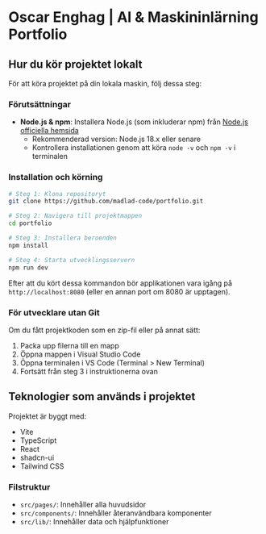 
# Oscar Enghag | AI & Maskininlärning Portfolio

## Hur du kör projektet lokalt

För att köra projektet på din lokala maskin, följ dessa steg:

### Förutsättningar

- **Node.js & npm**: Installera Node.js (som inkluderar npm) från [Node.js officiella hemsida](https://nodejs.org/)
  - Rekommenderad version: Node.js 18.x eller senare
  - Kontrollera installationen genom att köra `node -v` och `npm -v` i terminalen

### Installation och körning

```sh
# Steg 1: Klona repositoryt
git clone https://github.com/madlad-code/portfolio.git

# Steg 2: Navigera till projektmappen
cd portfolio

# Steg 3: Installera beroenden
npm install

# Steg 4: Starta utvecklingsservern
npm run dev
```

Efter att du kört dessa kommandon bör applikationen vara igång på `http://localhost:8080` (eller en annan port om 8080 är upptagen).

### För utvecklare utan Git

Om du fått projektkoden som en zip-fil eller på annat sätt:

1. Packa upp filerna till en mapp
2. Öppna mappen i Visual Studio Code
3. Öppna terminalen i VS Code (Terminal > New Terminal)
4. Fortsätt från steg 3 i instruktionerna ovan

## Teknologier som används i projektet

Projektet är byggt med:

- Vite
- TypeScript
- React
- shadcn-ui
- Tailwind CSS

### Filstruktur
- `src/pages/`: Innehåller alla huvudsidor
- `src/components/`: Innehåller återanvändbara komponenter
- `src/lib/`: Innehåller data och hjälpfunktioner
